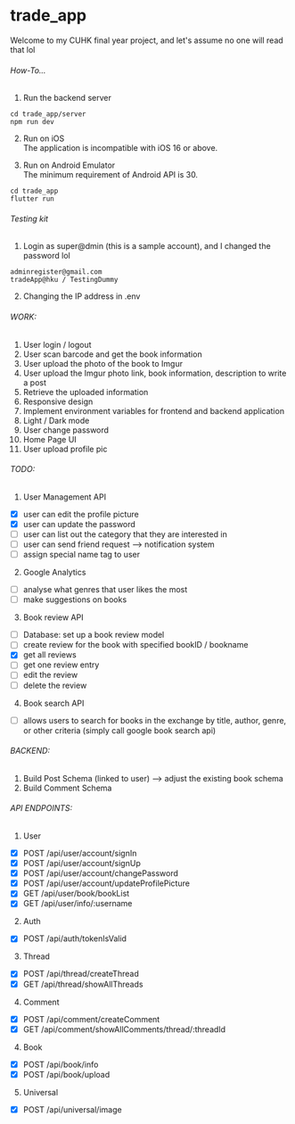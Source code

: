 # trade_app
Welcome to my CUHK final year project, and let's assume no one will read that lol

###### How-To...
1. Run the backend server
```
cd trade_app/server
npm run dev
```
2. Run on iOS\
The application is incompatible with iOS 16 or above.

3. Run on Android Emulator\
The minimum requirement of Android API is 30.
```
cd trade_app
flutter run
```

###### Testing kit
1. Login as super@dmin (this is a sample account), and I changed the password lol
```
adminregister@gmail.com
tradeApp@hku / TestingDummy
```
2. Changing the IP address in .env

###### WORK:
1. User login / logout
2. User scan barcode and get the book information
3. User upload the photo of the book to Imgur
4. User upload the Imgur photo link, book information, description to write a post
5. Retrieve the uploaded information
6. Responsive design
7. Implement environment variables for frontend and backend application
8. Light / Dark mode
9. User change password
10. Home Page UI
11. User upload profile pic

###### TODO: 
1. User Management API
- [x] user can edit the profile picture
- [x] user can update the password
- [ ] user can list out the category that they are interested in
- [ ] user can send friend request --> notification system
- [ ] assign special name tag to user 
2. Google Analytics 
- [ ] analyse what genres that user likes the most
- [ ] make suggestions on books
3. Book review API
- [ ] Database: set up a book review model
- [ ] create review for the book with specified bookID / bookname
- [x] get all reviews
- [ ] get one review entry
- [ ] edit the review
- [ ] delete the review
4. Book search API
- [ ] allows users to search for books in the exchange by title, author, genre, or other criteria (simply call google book search api)

###### BACKEND:
1. Build Post Schema (linked to user) --> adjust the existing book schema
2. Build Comment Schema

###### API ENDPOINTS:
1. User
- [x] POST /api/user/account/signIn
- [x] POST /api/user/account/signUp
- [x] POST /api/user/account/changePassword
- [x] POST /api/user/account/updateProfilePicture
- [x] GET  /api/user/book/bookList
- [x] GET  /api/user/info/:username

2. Auth
- [x] POST /api/auth/tokenIsValid

3. Thread
- [x] POST /api/thread/createThread
- [x] GET  /api/thread/showAllThreads

4. Comment
- [x] POST /api/comment/createComment
- [x] GET  /api/comment/showAllComments/thread/:threadId

4. Book
- [x] POST /api/book/info
- [x] POST /api/book/upload

5. Universal
- [x] POST /api/universal/image